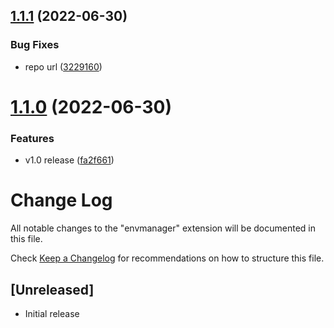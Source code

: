 ## [1.1.1](https://github.com/onlyutkarsh/vscode-dot-envmanager/compare/v1.1.0...v1.1.1) (2022-06-30)


### Bug Fixes

* repo url ([3229160](https://github.com/onlyutkarsh/vscode-dot-envmanager/commit/322916021c4a98628fe232b66c79221d3b3b63c6))

# [1.1.0](https://github.com/onlyutkarsh/envmanager/compare/v1.0.0...v1.1.0) (2022-06-30)


### Features

* v1.0 release ([fa2f661](https://github.com/onlyutkarsh/envmanager/commit/fa2f661e7390caef9cbb8de30159f43d8c5f8c91))

# Change Log

All notable changes to the "envmanager" extension will be documented in this file.

Check [Keep a Changelog](http://keepachangelog.com/) for recommendations on how to structure this file.

## [Unreleased]

- Initial release
